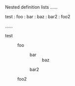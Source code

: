 Nested definition lists
......

test
  : foo
      : bar
          : baz
      : bar2
  : foo2

......

<dl data-sourcepos="1:1-6:8">
<dt data-sourcepos="1:1-1:4">test</dt>
<dd data-sourcepos="2:5-5:12">
<dl data-sourcepos="2:5-5:12">
<dt data-sourcepos="2:5-2:7">foo</dt>
<dd data-sourcepos="3:9-4:15">
<dl data-sourcepos="3:9-4:15">
<dt data-sourcepos="3:9-3:11">bar</dt>
<dd data-sourcepos="4:13-4:15">baz</dd>
</dl>
</dd>
<dd data-sourcepos="5:9-5:12">bar2</dd>
</dl>
</dd>
<dd data-sourcepos="6:5-6:8">foo2</dd>
</dl>
